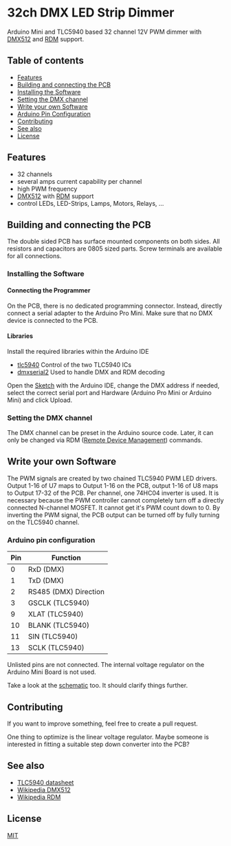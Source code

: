 # 32ch DMX LED Strip Dimmer

Arduino Mini and TLC5940 based 32 channel 12V PWM dimmer with [DMX512](https://en.wikipedia.org/wiki/DMX512) and [RDM](https://en.wikipedia.org/wiki/RDM_(lighting)) support.

## Table of contents
* [Features](#features)
* [Building and connecting the PCB](#building-and-connecting-the-pcb)
* [Installing the Software](#installing-the-software)
* [Setting the DMX channel](#setting-the-dmx-channel)
* [Write your own Software](#write-your-own-software)
* [Arduino Pin Configuration](#arduino-pin-configuration)
* [Contributing](#contributing)
* [See also](#see-also)
* [License](#license)

## Features
- 32 channels
- several amps current capability per channel
- high PWM frequency
- [DMX512](https://en.wikipedia.org/wiki/DMX512) with [RDM](https://en.wikipedia.org/wiki/RDM_(lighting)) support
- control LEDs, LED-Strips, Lamps, Motors, Relays, ...


## Building and connecting the PCB
The double sided PCB has surface mounted components on both sides. All resistors and capacitors are 0805 sized parts.
Screw terminals are available for all connections.

### Installing the Software

#### Connecting the Programmer
On the PCB, there is no dedicated programming connector. Instead, directly connect a serial adapter to the Arduino Pro Mini. Make sure that no DMX device is connected to the PCB.

#### Libraries
Install the required libraries within the Arduino IDE
* [tlc5940](https://github.com/PaulStoffregen/Tlc5940) Control of the two TLC5940 ICs
* [dmxserial2](https://github.com/mathertel/DmxSerial2) Used to handle DMX and RDM decoding

Open the [Sketch](dmx_led_strip_dimmer_32ch.ino) with the Arduino IDE, change the DMX address if needed, select the correct serial port and Hardware (Arduino Pro Mini or Arduino Mini) and click Upload.

### Setting the DMX channel
The DMX channel can be preset in the Arduino source code. Later, it can only be changed via RDM ([Remote Device Management](https://en.wikipedia.org/wiki/RDM_(lighting))) commands.

## Write your own Software
The PWM signals are created by two chained TLC5940 PWM LED drivers. Output 1-16 of U7 maps to Output 1-16 on the PCB, output 1-16 of U8 maps to Output 17-32 of the PCB. Per channel, one 74HC04 inverter is used. It is necessary because the PWM controller cannot completely turn off a directly connected N-channel MOSFET. It cannot get it's PWM count down to 0. By inverting the PWM signal, the PCB output can be turned off by fully turning on the TLC5940 channel.

### Arduino pin configuration

| Pin | Function              |
| --- | --------------------- |
|  0  | RxD (DMX)             |
|  1  | TxD (DMX)             |
|  2  | RS485 (DMX) Direction |
|  3  | GSCLK (TLC5940)       |
|  9  | XLAT (TLC5940)        |
| 10  | BLANK (TLC5940)       |
| 11  | SIN (TLC5940)         |
| 13  | SCLK (TLC5940)        |

Unlisted pins are not connected. The internal voltage regulator on the Arduino Mini Board is not used.

Take a look at the [schematic](schematic.pdf) too. It should clarify things further.

## Contributing
If you want to improve something, feel free to create a pull request.

One thing to optimize is the linear voltage regulator. Maybe someone is interested in fitting a suitable step down converter into the PCB?

## See also

* [TLC5940 datasheet](https://www.ti.com/lit/ds/symlink/tlc5940.pdf)
* [Wikipedia DMX512](https://en.wikipedia.org/wiki/DMX512)
* [Wikipedia RDM](https://en.wikipedia.org/wiki/RDM_(lighting))

## License
[MIT](https://choosealicense.com/licenses/mit/)
